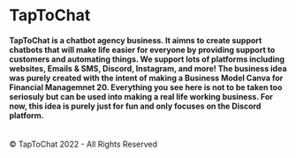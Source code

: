 <h1><b>TapToChat</b></h1>

<h4>TapToChat is a chatbot agency business. It aimns to create support chatbots that will make life easier for everyone by providing support to customers and automating things. We support lots of platforms including <b>websites, Emails & SMS, Discord, Instagram, and more</b>! The business idea was purely created with the intent of making a Business Model Canva for Financial Managemnet 20. Everything you see here is not to be taken too seriosuly but can be used into making a real life working business. For now, this idea is purely just for fun and only focuses on the Discord platform.</h4><br>

<footer>© TapToChat 2022 - All Rights Reserved</footer>